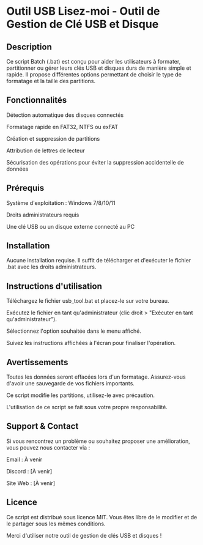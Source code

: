# Outil USB Lisez-moi - Outil de Gestion de Clé USB et Disque
## Description
Ce script Batch (.bat) est conçu pour aider les utilisateurs à formater, partitionner ou gérer leurs clés USB et disques durs de manière simple et rapide. Il propose différentes options permettant de choisir le type de formatage et la taille des partitions.

## Fonctionnalités
Détection automatique des disques connectés

Formatage rapide en FAT32, NTFS ou exFAT

Création et suppression de partitions

Attribution de lettres de lecteur

Sécurisation des opérations pour éviter la suppression accidentelle de données

## Prérequis
Système d'exploitation : Windows 7/8/10/11

Droits administrateurs requis

Une clé USB ou un disque externe connecté au PC

## Installation
Aucune installation requise. Il suffit de télécharger et d'exécuter le fichier .bat avec les droits administrateurs.

## Instructions d'utilisation
Téléchargez le fichier usb_tool.bat et placez-le sur votre bureau.

Exécutez le fichier en tant qu'administrateur (clic droit > "Exécuter en tant qu'administrateur").

Sélectionnez l'option souhaitée dans le menu affiché.

Suivez les instructions affichées à l'écran pour finaliser l'opération.

## Avertissements
Toutes les données seront effacées lors d'un formatage. Assurez-vous d'avoir une sauvegarde de vos fichiers importants.

Ce script modifie les partitions, utilisez-le avec précaution.

L'utilisation de ce script se fait sous votre propre responsabilité.

## Support & Contact
Si vous rencontrez un problème ou souhaitez proposer une amélioration, vous pouvez nous contacter via :

Email : À venir

Discord : [À venir]

Site Web : [À venir]

## Licence
Ce script est distribué sous licence MIT. Vous êtes libre de le modifier et de le partager sous les mêmes conditions.

Merci d'utiliser notre outil de gestion de clés USB et disques !


